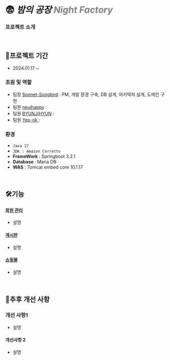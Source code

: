 # 😨 *밤의 공장 <span style="color: gray">Night Factory</span>*


### 프로젝트 소개

<br>

## 📝프로젝트 기간
* 2024.01.17 ~

 ### 조원 및 역할
 - 팀장 <a href="https://github.com/Sonnet-Songbird/" >Sonnet-Songbird</a> : PM, 개발 환경 구축, DB 설계, 아키텍처 설계, 도메인 구현
 - 팀원 <a href="https://github.com/neulhappy" >neulhappy</a> : 
 - 팀원 <a href="mailto:bjh8332@gmail.com" >BYUNJIHYUN</a> : 
 - 팀원 <a href="https://github.com/Yeo-ok" >Yeo-ok </a> : 

### 환경
- `Java 17`
- `JDK : Amazon Corretto`
- **FrameWork** : Springboot 3.2.1
- **Database** : Maria DB
- **WAS** : Tomcat embed core 10.1.17

<br>

## 🛠기능
#### <a href="#" > 회원 관리 </a>
- 설명
#### <a href="#" > 게시판 </a>
- 설명
#### <a href="#" > 쇼핑몰 </a>
- 설명
<br>


## 🚀추후 개선 사항
### 개선 사항1
- 설명

#### 개선사항 2
- 설명
